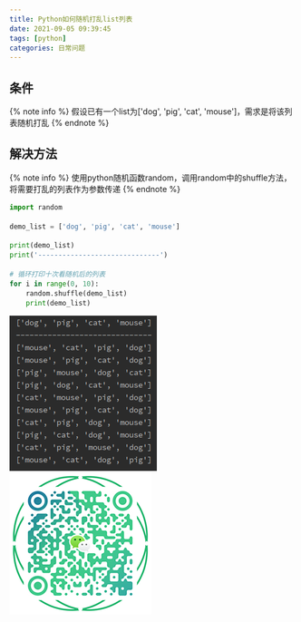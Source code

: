 ```yaml
---
title: Python如何随机打乱list列表
date: 2021-09-05 09:39:45
tags: [python]
categories: 日常问题
---
```

## 条件
{% note info %}
假设已有一个list为['dog', 'pig', 'cat', 'mouse']，需求是将该列表随机打乱
{% endnote %}
## 解决方法
{% note info %}
使用python随机函数random，调用random中的shuffle方法，将需要打乱的列表作为参数传递
{% endnote %}
```python
import random

demo_list = ['dog', 'pig', 'cat', 'mouse']

print(demo_list)
print('------------------------------')

# 循环打印十次看随机后的列表
for i in range(0, 10):
    random.shuffle(demo_list)
    print(demo_list)
```
![结果展示](Python-Change-List/show_result.jpg)
![添加微信](Python-Change-List/WX_QR_code.png)